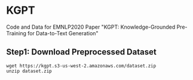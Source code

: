 # KGPT
Code and Data for EMNLP2020 Paper "KGPT: Knowledge-Grounded Pre-Training for Data-to-Text Generation"



## Step1: Download Preprocessed Dataset
```
wget https://kgpt.s3-us-west-2.amazonaws.com/dataset.zip
unzip dataset.zip
```
